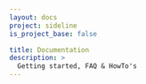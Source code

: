 ```yaml
---
layout: docs
project: sideline
is_project_base: false

title: Documentation
description: >
  Getting started, FAQ & HowTo's
---
```

